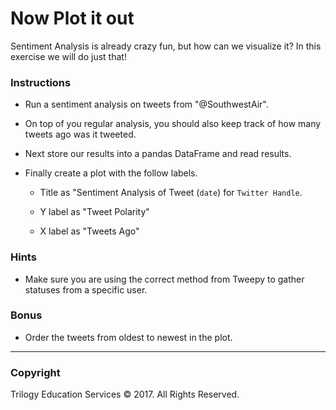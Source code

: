 # Now Plot it out

Sentiment Analysis is already crazy fun, but how can we visualize it? In this exercise we will do just that!

### Instructions

* Run a sentiment analysis on tweets from "@SouthwestAir".

* On top of you regular analysis, you should also keep track of how many tweets ago was it tweeted.

* Next store our results into a pandas DataFrame and read results.

* Finally create a plot with the follow labels.

  * Title as "Sentiment Analysis of Tweet (`date`) for `Twitter Handle`.

  * Y label as "Tweet Polarity"

  * X label as "Tweets Ago"

### Hints

* Make sure you are using the correct method from Tweepy to gather statuses from a specific user.

### Bonus

* Order the tweets from oldest to newest in the plot.

- - -

### Copyright

Trilogy Education Services © 2017. All Rights Reserved.
